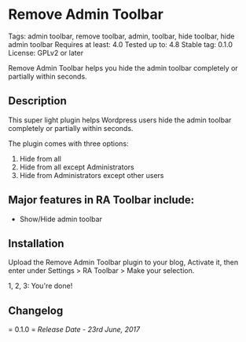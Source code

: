 # Remove Admin Toolbar #

Tags: admin toolbar, remove toolbar, admin, toolbar, hide toolbar, hide admin toolbar
Requires at least: 4.0
Tested up to: 4.8
Stable tag: 0.1.0
License: GPLv2 or later

Remove Admin Toolbar helps you hide the admin toolbar completely or partially within seconds.


## Description ##

This super light plugin helps Wordpress users hide the admin toolbar completely or partially within seconds. 

The plugin comes with three options:
1. Hide from all
2. Hide from all except Administrators
3. Hide from Administrators except other users


## Major features in RA Toolbar include: ##

* Show/Hide admin toolbar

## Installation ##

Upload the Remove Admin Toolbar plugin to your blog, Activate it, then enter under Settings > RA Toolbar > Make your selection.

1, 2, 3: You're done!

## Changelog ##

= 0.1.0 =
*Release Date - 23rd June, 2017*